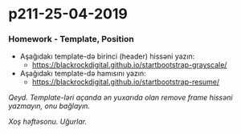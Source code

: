 # p211-25-04-2019

### Homework - Template, Position
- Aşağıdakı template-də birinci (header) hissəni yazın:
  - https://blackrockdigital.github.io/startbootstrap-grayscale/
- Aşağıdakı template-də hamısını yazın:
  - https://blackrockdigital.github.io/startbootstrap-resume/
  
*Qeyd. Template-ləri açanda ən yuxarıda olan remove frame hissəni yazmayın, onu bağlayın.* 
 
*Xoş həftəsonu. Uğurlar.*
